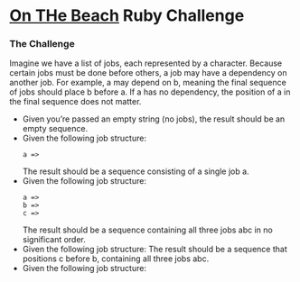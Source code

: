 # [On THe Beach](https://www.onthebeach.co.uk/) Ruby Challenge
### The Challenge

Imagine we have a list of jobs, each represented by a character. Because certain jobs must be
done before others, a job may have a dependency on another job. For example, a may depend
on b, meaning the final sequence of jobs should place b before a. If a has no dependency, the
position of a in the final sequence does not matter.

* Given you’re passed an empty string (no jobs), the result should be an empty sequence.
* Given the following job structure:
    ```
    a =>
    ```
    The result should be a sequence consisting of a single job a.
* Given the following job structure:
     ```
    a =>
    b =>
    c =>
    ```
    The result should be a sequence containing all three jobs abc in no significant order.
* Given the following job structure:
    The result should be a sequence that positions c before b, containing all three jobs abc.
* Given the following job structure: